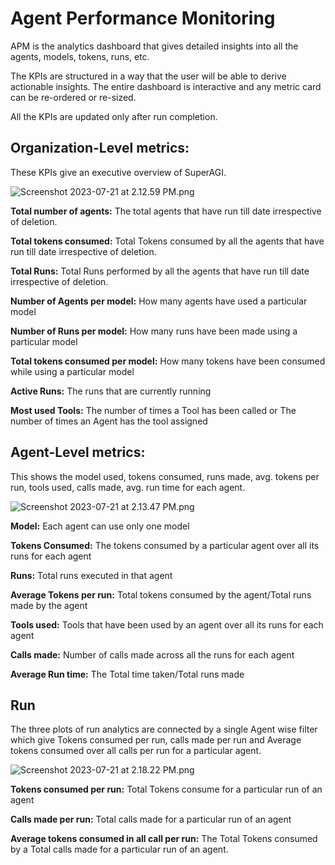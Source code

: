 # Agent Performance Monitoring

APM is the analytics dashboard that gives detailed insights into all the agents, models, tokens, runs, etc.

The KPIs are structured in a way that the user will be able to derive actionable insights. The entire dashboard is interactive and any metric card can be re-ordered or re-sized.

All the KPIs are updated only after run completion.

## Organization-Level metrics:

These KPIs give an executive overview of SuperAGI.

![Screenshot 2023-07-21 at 2.12.59 PM.png](https://s3-us-west-2.amazonaws.com/secure.notion-static.com/bb07ae68-c3e2-43b9-acb2-aceee7327d3f/Screenshot_2023-07-21_at_2.12.59_PM.png)

**Total number of agents:** The total agents that have run till date irrespective of deletion.

**Total tokens consumed:** Total Tokens consumed by all the agents that have run till date irrespective of deletion.

**Total Runs:** Total Runs performed by all the agents that have run till date irrespective of deletion.

**Number of Agents per model:** How many agents have used a particular model

**Number of Runs per model:** How many runs have been made using a particular model

**Total tokens consumed per model:** How many tokens have been consumed while using a particular model

**Active Runs:** The runs that are currently running

**Most used Tools:** The number of times a Tool has been called or The number of times an Agent has the tool assigned

## Agent-Level metrics:

This shows the model used, tokens consumed, runs made, avg. tokens per run, tools used, calls made, avg. run time for each agent.

![Screenshot 2023-07-21 at 2.13.47 PM.png](https://s3-us-west-2.amazonaws.com/secure.notion-static.com/152f6053-7df9-4b2e-b459-511e8d515804/Screenshot_2023-07-21_at_2.13.47_PM.png)

**Model:** Each agent can use only one model

**Tokens Consumed:** The tokens consumed by a particular agent over all its runs for each agent

**Runs:** Total runs executed in that agent

**Average Tokens per run:** Total tokens consumed by the agent/Total runs made by the agent

**Tools used:** Tools that have been used by an agent over all its runs for each agent

**Calls made:** Number of calls made across all the runs for each agent

**Average Run time:** The Total time taken/Total runs made

## Run

The three plots of run analytics are connected by a single Agent wise filter which give Tokens consumed per run, calls made per run and Average tokens consumed over all calls per run for a particular agent.

![Screenshot 2023-07-21 at 2.18.22 PM.png](https://s3-us-west-2.amazonaws.com/secure.notion-static.com/d0969bc8-5154-4b0a-81c8-de96238609c1/Screenshot_2023-07-21_at_2.18.22_PM.png)

**Tokens consumed per run:** Total Tokens consume for a particular run of an agent

**Calls made per run:** Total calls made for a particular run of an agent

**Average tokens consumed in all call per run:** The Total Tokens consumed by a Total calls made for a particular run of an agent.